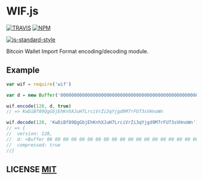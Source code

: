# WIF.js

[![TRAVIS](https://secure.travis-ci.org/bitcoinjs/WIF.js.png)](http://travis-ci.org/bitcoinjs/WIF.js)
[![NPM](http://img.shields.io/npm/v/wif.svg)](https://www.npmjs.org/package/wif)

[![js-standard-style](https://cdn.rawgit.com/feross/standard/master/badge.svg)](https://github.com/feross/standard)

Bitcoin Wallet Import Format encoding/decoding module.


## Example

``` javascript
var wif = require('wif')

var d = new Buffer('0000000000000000000000000000000000000000000000000000000000000001')

wif.encode(128, d, true)
// => KwDiBf89QgGbjEhKnhXJuH7LrciVrZi3qYjgd9M7rFU73sVHnoWn

wif.decode(128, 'KwDiBf89QgGbjEhKnhXJuH7LrciVrZi3qYjgd9M7rFU73sVHnoWn')
// => {
//	version: 128,
//	d: <Buffer 00 00 00 00 00 00 00 00 00 00 00 00 00 00 00 00 00 00 00 00 00 00 00 00 00 00 00 00 00 00 00 01>,
//	compressed: true
//}
```

## LICENSE [MIT](LICENSE)

